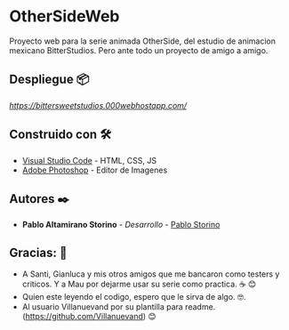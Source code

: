 # OtherSideWeb

Proyecto web para la serie animada OtherSide, del estudio de animacion mexicano BitterStudios. Pero ante todo un proyecto de amigo a amigo.

## Despliegue 📦

_https://bittersweetstudios.000webhostapp.com/_

## Construido con 🛠️

* [Visual Studio Code](https://code.visualstudio.com/) - HTML, CSS, JS
* [Adobe Photoshop](https://www.adobe.com/la/products/photoshop.html) - Editor de Imagenes

## Autores ✒️

* **Pablo Altamirano Storino** - *Desarrollo* - [Pablo Storino](https://github.com/PabloStorino)

## Gracias: 🎁

* A Santi, Gianluca y mis otros amigos que me bancaron como testers y criticos. Y a Mau por dejarme usar su serie como practica. ☕ 😊
* Quien este leyendo el codigo, espero que le sirva de algo. 🤓.
* Al usuario Villanuevand por su plantilla para readme. (https://github.com/Villanuevand) 😊
